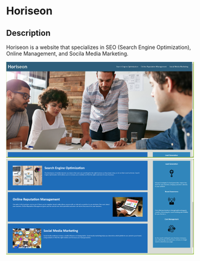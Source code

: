 # Horiseon

## Description

Horiseon is a website that specializes in SEO (Search Engine Optimization), Online Management, and Socila Media Marketing.

![Horiseon website](assets/images/Screenshot%202022-06-27%20165612.png)
![Horiseon Website](assets/images/Screenshot%202022-06-27%20165651.png)
